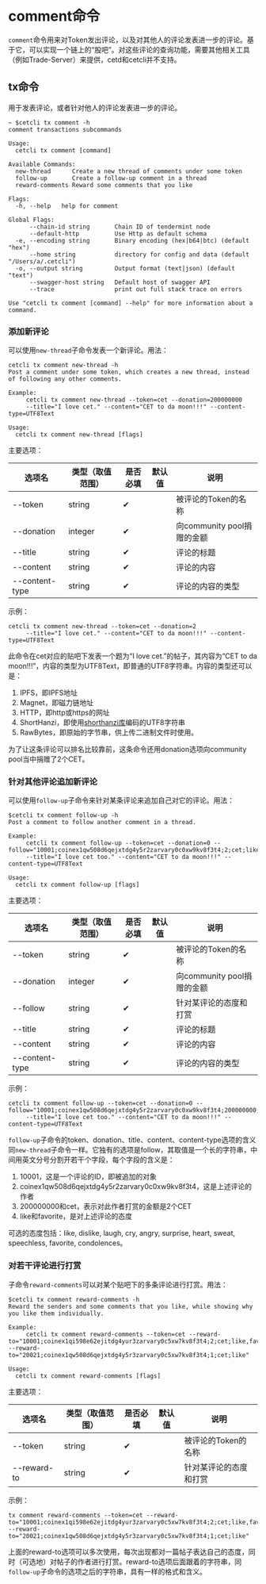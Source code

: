 # comment命令

`comment`命令用来对Token发出评论，以及对其他人的评论发表进一步的评论。基于它，可以实现一个链上的“股吧”。对这些评论的查询功能，需要其他相关工具（例如Trade-Server）来提供，cetd和cetcli并不支持。



## tx命令

用于发表评论，或者针对他人的评论发表进一步的评论。

```
~ $cetcli tx comment -h
comment transactions subcommands

Usage:
  cetcli tx comment [command]

Available Commands:
  new-thread      Create a new thread of comments under some token
  follow-up       Create a follow-up comment in a thread
  reward-comments Reward some comments that you like

Flags:
  -h, --help   help for comment

Global Flags:
      --chain-id string       Chain ID of tendermint node
      --default-http          Use Http as default schema
  -e, --encoding string       Binary encoding (hex|b64|btc) (default "hex")
      --home string           directory for config and data (default "/Users/a/.cetcli")
  -o, --output string         Output format (text|json) (default "text")
      --swagger-host string   Default host of swagger API
      --trace                 print out full stack trace on errors

Use "cetcli tx comment [command] --help" for more information about a command.
```



### 添加新评论

可以使用`new-thread`子命令发表一个新评论。用法：

```
cetcli tx comment new-thread -h
Post a comment under some token, which creates a new thread, instead of following any other comments.

Example: 
	 cetcli tx comment new-thread --token=cet --donation=200000000 
	 --title="I love cet." --content="CET to da moon!!!" --content-type=UTF8Text

Usage:
  cetcli tx comment new-thread [flags]
```

主要选项：

| 选项名              | 类型（取值范围） | 是否必填 | 默认值 | 说明                           |
| ------------------- | ---------------- | -------- | ------ | -------------------------------|
| --token             | string           | ✔        |        | 被评论的Token的名称            |
| --donation          | integer          | ✔        |        | 向community pool捐赠的金额     |
| --title             | string           | ✔        |        | 评论的标题                     |
| --content           | string           | ✔        |        | 评论的内容                     |
| --content-type      | string           | ✔        |        | 评论的内容的类型               |

示例：

```
cetcli tx comment new-thread --token=cet --donation=2 
	 --title="I love cet." --content="CET to da moon!!!" --content-type=UTF8Text
```

此命令在cet对应的贴吧下发表一个题为“I love cet.”的帖子，其内容为“CET to da moon!!!”，内容的类型为UTF8Text，即普通的UTF8字符串。内容的类型还可以是：
1. IPFS，即IPFS地址
2. Magnet，即磁力链地址
3. HTTP，即http或https的网址
4. ShortHanzi，即使用[shorthanzi库](https://github.com/coinexchain/shorthanzi)编码的UTF8字符串
5. RawBytes，即原始的字节串，供上传二进制文件时使用。

为了让这条评论可以排名比较靠前，这条命令还用donation选项向community pool当中捐赠了2个CET。




### 针对其他评论追加新评论

可以使用`follow-up`子命令来针对某条评论来追加自己对它的评论。用法：

```
$cetcli tx comment follow-up -h
Post a comment to follow another comment in a thread.

Example: 
	 cetcli tx comment follow-up --token=cet --donation=0 --follow="10001;coinex1qw508d6qejxtdg4y5r2zarvary0c0xw9kv8f3t4;2;cet;like,favorite"
	 --title="I love cet too." --content="CET to da moon!!!" --content-type=UTF8Text

Usage:
  cetcli tx comment follow-up [flags]
```

主要选项：

| 选项名              | 类型（取值范围） | 是否必填 | 默认值 | 说明                                 |
| ------------------- | ---------------- | -------- | ------ | -------------------------------      |
| --token             | string           | ✔        |        | 被评论的Token的名称                  |
| --donation          | integer          | ✔        |        | 向community pool捐赠的金额           |
| --follow            | string           | ✔        |        | 针对某评论的态度和打赏               |
| --title             | string           | ✔        |        | 评论的标题                           |
| --content           | string           | ✔        |        | 评论的内容                           |
| --content-type      | string           | ✔        |        | 评论的内容的类型                     |

示例：

```
cetcli tx comment follow-up --token=cet --donation=0 --follow="10001;coinex1qw508d6qejxtdg4y5r2zarvary0c0xw9kv8f3t4;200000000;cet;like,favorite"
	 --title="I love cet too." --content="CET to da moon!!!" --content-type=UTF8Text

```

`follow-up`子命令的token、donation、title、content、content-type选项的含义同`new-thread`子命令一样。它独有的选项是follow，其取值是一个长的字符串，中间用英文分号分割开若干个字段，每个字段的含义是：

1. 10001，这是一个评论的ID，即被追加的对象
2. coinex1qw508d6qejxtdg4y5r2zarvary0c0xw9kv8f3t4，这是上述评论的作者
3. 200000000和cet，表示对此作者打赏的金额是2个CET
4. like和favorite，是对上述评论的态度

可选的态度包括：like, dislike, laugh, cry, angry, surprise, heart, sweat, speechless, favorite, condolences。



### 对若干评论进行打赏

子命令`reward-comments`可以对某个贴吧下的多条评论进行打赏。用法：

```
$cetcli tx comment reward-comments -h
Reward the senders and some comments that you like, while showing why you like them individually.

Example: 
	 cetcli tx comment reward-comments --token=cet --reward-to="10001;coinex1qi598e62ejitdg4yur3zarvary0c5xw7kv8f3t4;2;cet;like,favorite" --reward-to="20021;coinex1qw508d6qejxtdg4y5r3zarvary0c5xw7kv8f3t4;1;cet;like"

Usage:
  cetcli tx comment reward-comments [flags]
```

主要选项：

| 选项名              | 类型（取值范围） | 是否必填 | 默认值 | 说明                                 |
| ------------------- | ---------------- | -------- | ------ | -------------------------------      |
| --token             | string           | ✔        |        | 被评论的Token的名称                  |
| --reward-to         | string           | ✔        |        | 针对某评论的态度和打赏               |

示例：

```
tx comment reward-comments --token=cet --reward-to="10001;coinex1qi598e62ejitdg4yur3zarvary0c5xw7kv8f3t4;2;cet;like,favorite" --reward-to="20021;coinex1qw508d6qejxtdg4y5r3zarvary0c5xw7kv8f3t4;1;cet;like"
```

上面的reward-to选项可以多次使用，每次出现都对一篇帖子表达自己的态度，同时（可选地）对帖子的作者进行打赏。reward-to选项后面跟着的字符串，同`follow-up`子命令的选项之后的字符串，具有一样的格式和含义。

